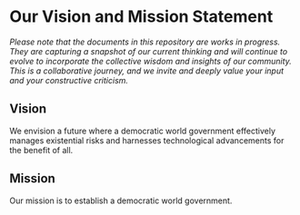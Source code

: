 # Our Vision and Mission Statement

*Please note that the documents in this repository are works in progress. They are capturing a snapshot of our current thinking and will continue to evolve to incorporate the collective wisdom and insights of our community. This is a collaborative journey, and we invite and deeply value your input and your constructive criticism.*

## Vision
We envision a future where a democratic world government effectively manages existential risks and harnesses technological advancements for the benefit of all.

## Mission
Our mission is to establish a democratic world government.
